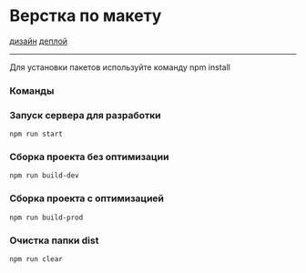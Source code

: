 # Верстка по макету

[дизайн]()
[деплой]()

---

Для установки пакетов используйте команду npm install

### Команды

### Запуск сервера для разработки

```shell
npm run start
```

### Сборка проекта без оптимизации

```shell
npm run build-dev
```

### Сборка проекта с оптимизацией

```shell
npm run build-prod
```

### Очистка папки dist

```shell
npm run clear
```
